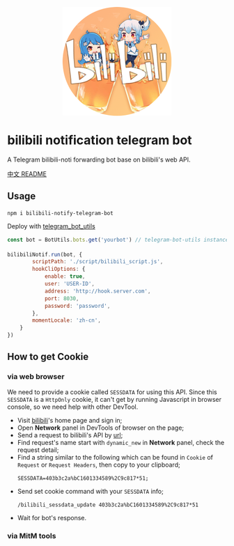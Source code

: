 <p align="center" style="align:center;height:250px;"><img width="250" src="https://github.com/MamoruDS/bilibili-notify-telegram-bot/raw/master/res/bilibili-noti-bot.png" alt="logo"></p>

# bilibili notification telegram bot

A Telegram bilibili-noti forwarding bot base on bilibili's web API.

[中文 README](README_CN.md)

## Usage

```shell
npm i bilibili-notify-telegram-bot
```

Deploy with [telegram_bot_utils](https://github.com/MamoruDS/telegram_bot_utils)

```javascript
const bot = BotUtils.bots.get('yourbot') // telegram-bot-utils instance

bilibiliNotif.run(bot, {
        scriptPath: './script/bilibili_script.js',
        hookCliOptions: {
            enable: true,
            user: 'USER-ID',
            address: 'http://hook.server.com',
            port: 8030,
            password: 'password',
        },
        momentLocale: 'zh-cn',
    }
})

```

## How to get Cookie

### via web browser

We need to provide a cookie called `SESSDATA` for using this API. Since this `SESSDATA` is a `HttpOnly` cookie, it can't get by running Javascript in browser console, so we need help with other DevTool.

-   Visit [bilibili](https://www.bilibili.com)'s home page and sign in;
-   Open **Network** panel in DevTools of browser on the page;
-   Send a request to bilibili's API by [url](https://api.vc.bilibili.com/dynamic_svr/v1/dynamic_svr/dynamic_new?uid=0&type=512);
-   Find request's name start with `dynamic_new` in **Network** panel, check the request detail;
-   Find a string similar to the following which can be found in `Cookie` of `Request` or `Request Headers`, then copy to your clipboard;
    ```
    SESSDATA=403b3c2a%bC1601334589%2C9c817*51;
    ```
-   Send set cookie command with your `SESSDATA` info;
    ```
    /bilibili_sessdata_update 403b3c2a%bC1601334589%2C9c817*51
    ```
-   Wait for bot's response.

### via MitM tools
